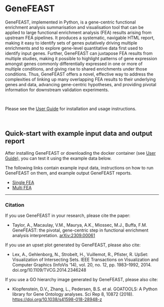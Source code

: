 # GeneFEAST

GeneFEAST, implemented in Python, is a gene-centric functional enrichment analysis summarisation and visualisation tool that can be applied to large functional enrichment analysis (FEA) results arising from upstream FEA pipelines. It produces a systematic, navigable HTML report, making it easy to identify sets of genes putatively driving multiple enrichments and to explore gene-level quantitative data first used to identify input genes. Further, GeneFEAST can juxtapose FEA results from multiple studies, making it possible to highlight patterns of gene expression amongst genes commonly differentially expressed in one or more of multiple conditions, and giving rise to shared enrichments under those conditions. Thus, GeneFEAST offers a novel, effective way to address the complexities of linking up many overlapping FEA results to their underlying genes and data, advancing gene-centric hypotheses, and providing pivotal information for downstream validation experiments.

<br>

Please see the [User Guide](https://avigailtaylor.github.io/GeneFEAST/user_guide.html) for installation and usage instructions.

<br>

## Quick-start with example input data and output report

After installing GeneFEAST or downloading the docker container (see [User Guide](https://avigailtaylor.github.io/GeneFEAST/user_guide.html)), you can test it using the example data below.

The following links contain example input data, instructions on how to run GeneFEAST on them, and example output GeneFEAST reports.
- [Single FEA](https://avigailtaylor.github.io/GeneFEAST/example_usage.html)
- [Multi FEA](https://avigailtaylor.github.io/GeneFEAST/example_usage_multi.html)
  
---

### Citation

If you use GeneFEAST in your research, please cite the paper:
- Taylor, A., Macaulay, V.M., Maurya, A.K., Miossec, M.J., Buffa, F.M. GeneFEAST: the pivotal, gene-centric step in functional enrichment
  analysis interpretation. [arXiv:2309.00061](https://doi.org/10.48550/arXiv.2309.00061)

If you use an upset plot generated by GeneFEAST, please also cite: 
- Lex, A., Gehlenborg, N., Strobelt, H., Vuillemot, R., Pfister, R. UpSet: Visualization of Intersecting Sets. IEEE Transactions on Visualization and Computer Graphics (InfoVis ‘14), vol. 20, no. 12, pp. 1983–1992, 2014. doi.org/10.1109/TVCG.2014.2346248

If you use a GO hierarchy image generated by GeneFEAST, please also cite:
- Klopfenstein, D.V., Zhang, L., Pedersen, B.S. et al. GOATOOLS: A Python library for Gene Ontology analyses. Sci Rep 8, 10872 (2018). 
https://doi.org/10.1038/s41598-018-28948-z
